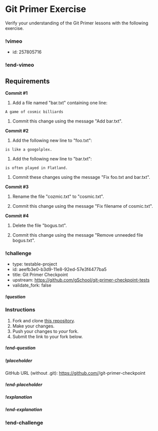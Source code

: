 # Git Primer Exercise

Verify your understanding of the Git Primer lessons with the
following exercise.

### !vimeo
* id: 257805716
### !end-vimeo

## Requirements

**Commit #1**

1. Add a file named "bar.txt" containing one line:

  ```
  A game of cosmic billiards
  ```

1. Commit this change using the message "Add bar.txt".

**Commit #2**

1. Add the following new line to "foo.txt":

  ```
  is like a googolplex.
  ```

1. Add the following new line to "bar.txt":

  ```
  is often played in Flatland.
  ```

1. Commit these changes using the message "Fix foo.txt and bar.txt".

**Commit #3**

1. Rename the file "cozmic.txt" to "cosmic.txt".

1. Commit this change using the message "Fix filename of cosmic.txt".

**Commit #4**

1. Delete the file "bogus.txt".

1. Commit this change using the message "Remove unneeded file bogus.txt".


### !challenge

* type: testable-project
* id: aeefb3e0-b3d9-11e8-92ed-57e3f4477ba5
* title: Git Primer Checkpoint
* upstream: https://github.com/gSchool/git-primer-checkpoint-tests
* validate_fork: false

##### !question
### Instructions

1. Fork and clone [this repository](https://github.com/gSchool/git-primer-checkpoint).
1. Make your changes.
1. Push your changes to _your_ fork.
1. Submit the link to your fork below.

##### !end-question

##### !placeholder
GitHub URL (without .git): https://github.com/<your-username>/git-primer-checkpoint
##### !end-placeholder

##### !explanation
##### !end-explanation

### !end-challenge
